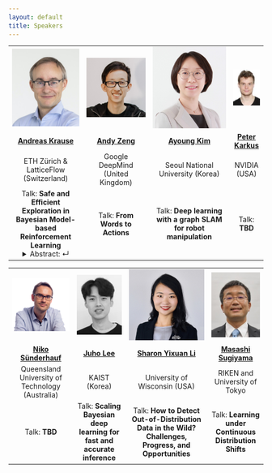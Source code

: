 ```yaml
---
layout: default
title: Speakers
---
```


<table class="table-condensed">
<tbody>
<tr>
<td style="text-align: center; vertical-align: middle;"><div class="circular--portrait"><img src="img/krause.jpg" alt="Andreas Krause"></div></td>
<td style="text-align: center; vertical-align: middle;"><div class="circular--portrait"><img src="img/zeng.jpg" alt="Andy Zeng"></div></td>
<td style="text-align: center; vertical-align: middle;"><div class="circular--portrait"><img src="img/kim.jpg" alt="Ayoung Kim"></div></td>
<td style="text-align: center; vertical-align: middle;"><div class="circular--portrait"><img src="img/karkus.jpg" alt="Peter Karkus"></div></td>
</tr>
<tr>
<td style="text-align: center; vertical-align: middle;"><a href="https://las.inf.ethz.ch/krausea"><b>Andreas Krause</b></a></td>
<td style="text-align: center; vertical-align: middle;"><a href="https://andyzeng.github.io"><b>Andy Zeng</b></a></td>
<td style="text-align: center; vertical-align: middle;"><a href="https://ayoungk.github.io"><b>Ayoung Kim</b></a></td>
<td style="text-align: center; vertical-align: middle;"><a href="https://research.nvidia.com/person/peter-karkus"><b>Peter Karkus</b></a></td>
</tr>
<tr>
<td style="text-align: center; vertical-align: middle;">ETH Zürich & LatticeFlow (Switzerland)</td>
<td style="text-align: center; vertical-align: middle;">Google DeepMind (United Kingdom)</td>
<td style="text-align: center; vertical-align: middle;">Seoul National University (Korea)</td>
<td style="text-align: center; vertical-align: middle;">NVIDIA (USA)</td>
</tr>
<tr>
<td style="text-align: center;">Talk: <b>Safe and Efficient Exploration in Bayesian Model-based Reinforcement Learning</b>
<details>
  <summary>Abstract: &crarr;</summary>
  <p>TBD</p>
</details>
</td>
<td style="text-align: center;">Talk: <b>From Words to Actions</b></td>
<td style="text-align: center;">Talk: <b>Deep learning with a graph SLAM for robot manipulation</b></td>
<td style="text-align: center;">Talk: <b>TBD</b></td>
</tr>
</tbody>
</table>

<table class="table-condensed">
<tbody>
<tr>
<td style="text-align: center; vertical-align: middle;"><div class="circular--square"><img src="img/suenderhauf.png" alt="Niko Sünderhauf"></div></td>
<td style="text-align: center; vertical-align: middle;"><div class="circular--portrait"><img src="img/lee.jpeg" alt="Juho Lee"></div></td>
<td style="text-align: center; vertical-align: middle;"><div class="circular--portrait"><img src="img/li.jpg" alt="Sharon Yixuan Li"></div></td>
<td style="text-align: center; vertical-align: middle;"><div class="circular--portrait"><img src="img/sugiyama.jpg" alt="Masashi Sugiyama"></div></td>
</tr>
<tr>
<td style="text-align: center; vertical-align: middle;"><a href="https://nikosuenderhauf.github.io/"><b>Niko Sünderhauf</b></a></td>
<td style="text-align: center; vertical-align: middle;"><a href="https://juho-lee.github.io"><b>Juho Lee</b></a></td>
<td style="text-align: center; vertical-align: middle;"><a href="https://pages.cs.wisc.edu/~sharonli"><b>Sharon Yixuan Li</b></a></td>
<td style="text-align: center; vertical-align: middle;"><a href="http://www.ms.k.u-tokyo.ac.jp/sugi/profile.html"><b>Masashi Sugiyama</b></a></td>
</tr>
<tr>
<td style="text-align: center; vertical-align: middle;">Queensland University of Technology (Australia)</td>
<td style="text-align: center; vertical-align: middle;">KAIST (Korea)</td>
<td style="text-align: center; vertical-align: middle;">University of Wisconsin (USA)</td>
<td style="text-align: center; vertical-align: middle;">RIKEN and University of Tokyo</td>
</tr>
<tr>
<td style="text-align: center;">Talk: <b>TBD</b></td>
<td style="text-align: center;">Talk: <b>Scaling Bayesian deep learning for fast and accurate inference</b></td>
<td style="text-align: center;">Talk: <b>How to Detect Out-of-Distribution Data in the Wild? Challenges, Progress, and Opportunities</b></td>
<td style="text-align: center;">Talk: <b>Learning under Continuous Distribution Shifts</b></td>
</tr>
</tbody>
</table>

